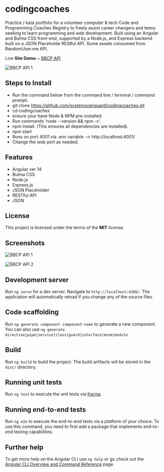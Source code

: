 # codingcoaches
Practice / kata portfolio for a volunteer computer &amp; tech Code and Programming Coaches Registry to freely assist career changers and teens seeking to learn programming and web development.  Built using an Angular and Bulma CSS front-end, supported by a Node.js, and Express backend built on a JSON Placeholde REStful API.  Some assets consumed from RandomUser.me API.

Live **Site Demo** ~ [BBCP API](https://bbcpfileapi.openode.io/)

![BBCP API 1](http://ryanhunter.ca/images/portfolio/bbcpapi_01.png)



## Steps to Install
- Run the command below from the command line / terminal / command prompt.
- git clone https://github.com/systemsvanguard/codingcoaches.git
- cd codingcoaches
- ensure your have Node & NPM pre-installed.
- Run commands 'node --version && npm -v'.
- npm install.  (This ensures all dependencies are installed).
- npm start
- Runs on port 4001 via .env variable --> http://localhost:4001/
- Change the web port as needed.


## Features
- Angular ver 14
- Bulma CSS
- Node.js
- Express.js
- JSON Placeholder
- RESTful API
- JSON


## License
This project is licensed under the terms of the **MIT** license.


## Screenshots

![BBCP API 1](http://ryanhunter.ca/images/portfolio/bbcpapi_01.png)



![BBCP API 2](http://ryanhunter.ca/images/portfolio/bbcpapi_02.png)


## Development server

Run `ng serve` for a dev server. Navigate to `http://localhost:4200/`. The application will automatically reload if you change any of the source files.

## Code scaffolding

Run `ng generate component component-name` to generate a new component. You can also use `ng generate directive|pipe|service|class|guard|interface|enum|module`.

## Build

Run `ng build` to build the project. The build artifacts will be stored in the `dist/` directory.

## Running unit tests

Run `ng test` to execute the unit tests via [Karma](https://karma-runner.github.io).

## Running end-to-end tests

Run `ng e2e` to execute the end-to-end tests via a platform of your choice. To use this command, you need to first add a package that implements end-to-end testing capabilities.

## Further help

To get more help on the Angular CLI use `ng help` or go check out the [Angular CLI Overview and Command Reference](https://angular.io/cli) page.

